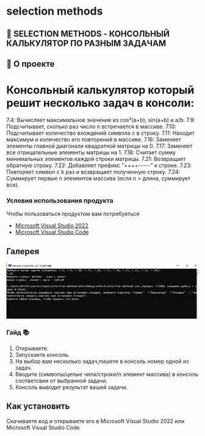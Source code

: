 # selection methods
## 📖 SELECTION METHODS - КОНСОЛЬНЫЙ КАЛЬКУЛЯТОР ПО РАЗНЫМ ЗАДАЧАМ

## 🚀 О проекте

# Консольный калькулятор который решит несколько задач в консоли:

7.4: Вычисляет максимальное значение из cos²(a+b), sin(a+b) и a/b.
7.9: Подсчитывает, сколько раз число n встречается в массиве.
7.10: Подсчитывает количество вхождений символа c в строку.
7.11: Находит максимум и количество его повторений в массиве.
7.16: Заменяет элементы главной диагонали квадратной матрицы на 0.
7.17: Заменяет все отрицательные элементы матрицы на 1.
7.18: Считает сумму минимальных элементов каждой строки матрицы.
7.21: Возвращает обратную строку.
7.22: Добавляет префикс "++++-----" к строке.
7.23: Повторяет символ c k раз и возвращает полученную строку.
7.24: Суммирует первые n элементов массива (если n > длина, суммирует все).


### Условия использования продукта 

Чтобы пользоваться продуктом вам потребуеться 
- [Microsoft Visual Studio 2022](https://visualstudio.microsoft.com/vs/)
- [Microsoft Visual Studio Code](https://code.visualstudio.com/)

## Галерея

![Л](https://github.com/Virus903/selection-methods/blob/master/selection%20of%20methods.JPG)

### Гайд 📚

1. Открываете.
2. Запускаете консоль.
3. На выбор вам несколько задач,пишете в консоль номер одной из задач.
4. Вводите (символы/целые чила/строки/n элемент массива) в консоль  соответсвии от выбранной задачи.
5. Консоль выводит результат вашей задачи.


## Как установить

Скачиваете код и открываете его в Microsoft Visual Studio 2022 или Microsoft Visual Studio Code
